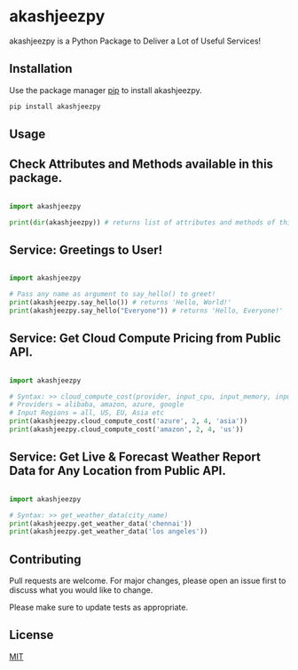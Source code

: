 # akashjeezpy

akashjeezpy is a Python Package to Deliver a Lot of Useful Services!

## Installation

Use the package manager [pip](https://pip.pypa.io/en/stable/) to install akashjeezpy.

```bash
pip install akashjeezpy
```

## Usage

## Check Attributes and Methods available in this package.

```python

import akashjeezpy

print(dir(akashjeezpy)) # returns list of attributes and methods of this module.

```

## Service: Greetings to User!

```python

import akashjeezpy

# Pass any name as argument to say_hello() to greet!
print(akashjeezpy.say_hello()) # returns 'Hello, World!'
print(akashjeezpy.say_hello("Everyone")) # returns 'Hello, Everyone!'

```

## Service: Get Cloud Compute Pricing from Public API.

```python

import akashjeezpy

# Syntax: >> cloud_compute_cost(provider, input_cpu, input_memory, input_region)
# Providers = alibaba, amazon, azure, google 
# Input Regions = all, US, EU, Asia etc
print(akashjeezpy.cloud_compute_cost('azure', 2, 4, 'asia'))
print(akashjeezpy.cloud_compute_cost('amazon', 2, 4, 'us'))

```

## Service: Get Live & Forecast Weather Report Data for Any Location from Public API.

```python

import akashjeezpy

# Syntax: >> get_weather_data(city_name)
print(akashjeezpy.get_weather_data('chennai'))
print(akashjeezpy.get_weather_data('los angeles'))

```



## Contributing
Pull requests are welcome. For major changes, please open an issue first to discuss what you would like to change.

Please make sure to update tests as appropriate.

## License
[MIT](https://choosealicense.com/licenses/mit/)